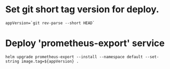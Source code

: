 # Set git short tag version for deploy.
```
appVersion=`git rev-parse --short HEAD`
```

# Deploy 'prometheus-export' service
```
helm upgrade prometheus-export --install --namespace default --set-string image.tag=${appVersion} .
```
